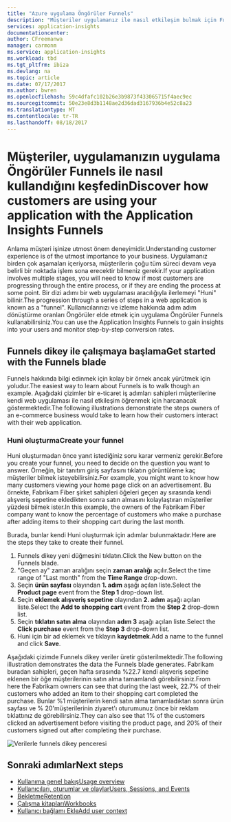 ```yaml
---
title: "Azure uygulama Öngörüler Funnels"
description: "Müşteriler uygulamanız ile nasıl etkileşim bulmak için Funnels nasıl kullanabileceğinizi öğrenin."
services: application-insights
documentationcenter: 
author: CFreemanwa
manager: carmonm
ms.service: application-insights
ms.workload: tbd
ms.tgt_pltfrm: ibiza
ms.devlang: na
ms.topic: article
ms.date: 07/17/2017
ms.author: bwren
ms.openlocfilehash: 59c4dfafc102b26e3b9873f433065715f4aec9ec
ms.sourcegitcommit: 50e23e8d3b1148ae2d36dad3167936b4e52c8a23
ms.translationtype: MT
ms.contentlocale: tr-TR
ms.lasthandoff: 08/18/2017
---
```

# <a name="discover-how-customers-are-using-your-application-with-the-application-insights-funnels"></a><span data-ttu-id="e5681-103">Müşteriler, uygulamanızın uygulama Öngörüler Funnels ile nasıl kullandığını keşfedin</span><span class="sxs-lookup"><span data-stu-id="e5681-103">Discover how customers are using your application with the Application Insights Funnels</span></span>

<span data-ttu-id="e5681-104">Anlama müşteri işinize utmost önem deneyimidir.</span><span class="sxs-lookup"><span data-stu-id="e5681-104">Understanding customer experience is of the utmost importance to your business.</span></span> <span data-ttu-id="e5681-105">Uygulamanız birden çok aşamaları içeriyorsa, müşterilerin çoğu tüm süreci devam veya belirli bir noktada işlem sona erecektir bilmeniz gerekir.</span><span class="sxs-lookup"><span data-stu-id="e5681-105">If your application involves multiple stages, you will need to know if most customers are progressing through the entire process, or if they are ending the process at some point.</span></span> <span data-ttu-id="e5681-106">Bir dizi adımı bir web uygulaması aracılığıyla ilerlemeyi "Huni" bilinir.</span><span class="sxs-lookup"><span data-stu-id="e5681-106">The progression through a series of steps in a web application is known as a "funnel".</span></span> <span data-ttu-id="e5681-107">Kullanıcılarınızı ve izleme hakkında adım adım dönüştürme oranları Öngörüler elde etmek için uygulama Öngörüler Funnels kullanabilirsiniz.</span><span class="sxs-lookup"><span data-stu-id="e5681-107">You can use the Application Insights Funnels to gain insights into your users and monitor step-by-step conversion rates.</span></span> 

## <a name="get-started-with-the-funnels-blade"></a><span data-ttu-id="e5681-108">Funnels dikey ile çalışmaya başlama</span><span class="sxs-lookup"><span data-stu-id="e5681-108">Get started with the Funnels blade</span></span>
<span data-ttu-id="e5681-109">Funnels hakkında bilgi edinmek için kolay bir örnek ancak yürütmek için yoludur.</span><span class="sxs-lookup"><span data-stu-id="e5681-109">The easiest way to learn about Funnels is to walk though an example.</span></span> <span data-ttu-id="e5681-110">Aşağıdaki çizimler bir e-ticaret iş adımları sahipleri müşterilerine kendi web uygulaması ile nasıl etkileşim öğrenmek için harcanacak göstermektedir.</span><span class="sxs-lookup"><span data-stu-id="e5681-110">The following illustrations demonstrate the steps owners of an e-commerce business would take to learn how their customers interact with their web application.</span></span>  

### <a name="create-your-funnel"></a><span data-ttu-id="e5681-111">Huni oluşturma</span><span class="sxs-lookup"><span data-stu-id="e5681-111">Create your funnel</span></span>
<span data-ttu-id="e5681-112">Huni oluşturmadan önce yanıt istediğiniz soru karar vermeniz gerekir.</span><span class="sxs-lookup"><span data-stu-id="e5681-112">Before you create your funnel, you need to decide on the question you want to answer.</span></span> <span data-ttu-id="e5681-113">Örneğin, bir tanıtım giriş sayfasını tıklatın görüntüleme kaç müşteriler bilmek isteyebilirsiniz.</span><span class="sxs-lookup"><span data-stu-id="e5681-113">For example, you might want to know how many customers viewing your home page click on an advertisement.</span></span> <span data-ttu-id="e5681-114">Bu örnekte, Fabrikam Fiber şirket sahipleri öğeleri geçen ay sırasında kendi alışveriş sepetine ekledikten sonra satın almasını kolaylaştıran müşteriler yüzdesi bilmek ister.</span><span class="sxs-lookup"><span data-stu-id="e5681-114">In this example, the owners of the Fabrikam Fiber company want to know the percentage of customers who make a purchase after adding items to their shopping cart during the last month.</span></span>

<span data-ttu-id="e5681-115">Burada, bunlar kendi Huni oluşturmak için adımlar bulunmaktadır.</span><span class="sxs-lookup"><span data-stu-id="e5681-115">Here are the steps they take to create their funnel.</span></span>

1. <span data-ttu-id="e5681-116">Funnels dikey yeni düğmesini tıklatın.</span><span class="sxs-lookup"><span data-stu-id="e5681-116">Click the New button on the Funnels blade.</span></span>
1. <span data-ttu-id="e5681-117">"Geçen ay" zaman aralığını seçin **zaman aralığı** açılır.</span><span class="sxs-lookup"><span data-stu-id="e5681-117">Select the time range of "Last month" from the **Time Range** drop-down.</span></span> 
1. <span data-ttu-id="e5681-118">Seçin **ürün sayfası** olayından **1. adım** aşağı açılan liste.</span><span class="sxs-lookup"><span data-stu-id="e5681-118">Select the **Product page** event from the **Step 1** drop-down list.</span></span> 
1. <span data-ttu-id="e5681-119">Seçin **eklemek alışveriş sepetine** olayından **2. adım** aşağı açılan liste.</span><span class="sxs-lookup"><span data-stu-id="e5681-119">Select the **Add to shopping cart** event from the **Step 2** drop-down list.</span></span>
1. <span data-ttu-id="e5681-120">Seçin **tıklatın satın alma** olayından **adım 3** aşağı açılan liste.</span><span class="sxs-lookup"><span data-stu-id="e5681-120">Select the **Click purchase** event from the **Step 3** drop-down list.</span></span>
1. <span data-ttu-id="e5681-121">Huni için bir ad eklemek ve tıklayın **kaydetmek**.</span><span class="sxs-lookup"><span data-stu-id="e5681-121">Add a name to the funnel and click **Save**.</span></span>

<span data-ttu-id="e5681-122">Aşağıdaki çizimde Funnels dikey veriler üretir gösterilmektedir.</span><span class="sxs-lookup"><span data-stu-id="e5681-122">The following illustration demonstrates the data the Funnels blade generates.</span></span> <span data-ttu-id="e5681-123">Fabrikam buradan sahipleri, geçen hafta sırasında %22.7 kendi alışveriş sepetine eklenen bir öğe müşterilerinin satın alma tamamlandı görebilirsiniz.</span><span class="sxs-lookup"><span data-stu-id="e5681-123">From here the Fabrikam owners can see that during the last week, 22.7% of their customers who added an item to their shopping cart completed the purchase.</span></span> <span data-ttu-id="e5681-124">Bunlar %1 müşterilerin kendi satın alma tamamladıktan sonra ürün sayfası ve % 20'müşterilerinin ziyaret'ı oturumunuz önce bir reklam tıklattınız de görebilirsiniz.</span><span class="sxs-lookup"><span data-stu-id="e5681-124">They can also see that 1% of the customers clicked an advertisement before visiting the product page, and 20% of their customers signed out after completing their purchase.</span></span>


![Verilerle funnels dikey penceresi](./media/app-insights-understand-usage-patterns/funnel1.png)

## <a name="next-steps"></a><span data-ttu-id="e5681-126">Sonraki adımlar</span><span class="sxs-lookup"><span data-stu-id="e5681-126">Next steps</span></span>
  * [<span data-ttu-id="e5681-127">Kullanıma genel bakış</span><span class="sxs-lookup"><span data-stu-id="e5681-127">Usage overview</span></span>](app-insights-usage-overview.md)
  * [<span data-ttu-id="e5681-128">Kullanıcıları, oturumlar ve olaylar</span><span class="sxs-lookup"><span data-stu-id="e5681-128">Users, Sessions, and Events</span></span>](app-insights-usage-segmentation.md)
  * [<span data-ttu-id="e5681-129">Bekletme</span><span class="sxs-lookup"><span data-stu-id="e5681-129">Retention</span></span>](app-insights-usage-retention.md)
  * [<span data-ttu-id="e5681-130">Çalışma kitapları</span><span class="sxs-lookup"><span data-stu-id="e5681-130">Workbooks</span></span>](app-insights-usage-workbooks.md)
  * [<span data-ttu-id="e5681-131">Kullanıcı bağlamı Ekle</span><span class="sxs-lookup"><span data-stu-id="e5681-131">Add user context</span></span>](app-insights-usage-send-user-context.md)

